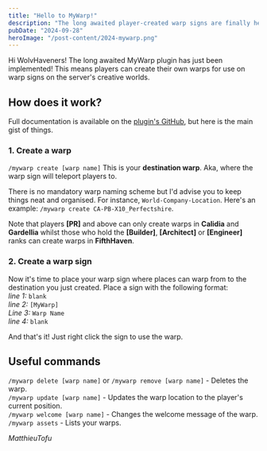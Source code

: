 ```yaml
---
title: "Hello to MyWarp!"
description: "The long awaited player-created warp signs are finally here!"
pubDate: "2024-09-28"
heroImage: "/post-content/2024-mywarp.png"
---
```


Hi WolvHaveners! The long awaited MyWarp plugin has just been implemented! This means players can create their own warps for use on warp signs on the server's creative worlds.

## How does it work?

Full documentation is available on the <a href="https://github.com/MyWarp/MyWarp/wiki" target="_blank">plugin's GitHub</a>, but here is the main gist of things.

### 1. Create a warp
```/mywarp create [warp name]``` This is your **destination warp**. Aka, where the warp sign will teleport players to.

There is no mandatory warp naming scheme but I'd advise you to keep things neat and organised. For instance, `World-Company-Location`. Here's an example: ```/mywarp create CA-PB-X10_Perfectshire```.

Note that players **[PR]** and above can only create warps in **Calidia** and **Gardellia** whilst those who hold the **[Builder]**, **[Architect]** or **[Engineer]** ranks can create warps in **FifthHaven**.

### 2. Create a warp sign
Now it's time to place your warp sign where places can warp from to the destination you just created. Place a sign with the following format: <br>
*line 1:* ```blank``` <br>
*line 2:* ```[MyWarp]``` <br>
*Line 3:* ```Warp Name``` <br>
*line 4:* ```blank```

And that's it! Just right click the sign to use the warp.

## Useful commands
```/mywarp delete [warp name]``` or ```/mywarp remove [warp name]``` - Deletes the warp. <br>
```/mywarp update [warp name]``` - Updates the warp location to the player's current position. <br>
```/mywarp welcome [warp name]``` - Changes the welcome message of the warp. <br>
```/mywarp assets``` - Lists your warps.

*MatthieuTofu*